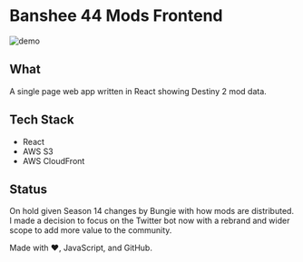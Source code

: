 # Banshee 44 Mods Frontend

![demo](./media/demo.gif)

## What

A single page web app written in React showing Destiny 2 mod data.

## Tech Stack

- React
- AWS S3
- AWS CloudFront

## Status

On hold given Season 14 changes by Bungie with how mods are distributed. I made
a decision to focus on the Twitter bot now with a rebrand and wider scope to add
more value to the community.

Made with :heart:, JavaScript, and GitHub.
